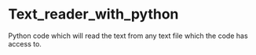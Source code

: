 # Text_reader_with_python

Python code which will read the text from any text file which the code has access to.
